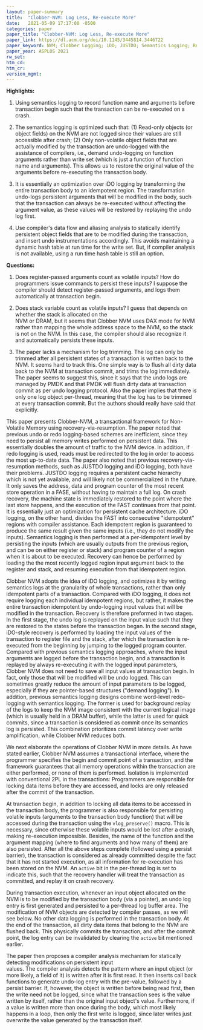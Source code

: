 ```yaml
---
layout: paper-summary
title:  "Clobber-NVM: Log Less, Re-execute More"
date:   2021-05-09 17:17:00 -0500
categories: paper
paper_title: "Clobber-NVM: Log Less, Re-execute More"
paper_link: https://dl.acm.org/doi/10.1145/3445814.3446722
paper_keyword: NVM; Clobber Logging; iDO; JUSTDO; Semantics Logging; Resumption
paper_year: ASPLOS 2021
rw_set:
htm_cd:
htm_cr:
version_mgmt:
---
```


**Highlights:**

1. Using semantics logging to record function name and arguments before transaction begin such that the transaction
   can be re-executed on a crash.

2. The semantics logging is optimized such that: (1) Read-only objects (or object fields) on the NVM are not 
   logged since their values are still accessible after crash; 
   (2) Only non-volatile object fields that are actually modified by the transaction are undo-logged with the
   assistance of compilers, i.e., demand undo-logging on function arguments rather than write set (which is 
   just a function of function name and arguments).
   This allows us to restore the original value of the arguments before re-executing the transaction body.

3. It is essentially an optimization over iDO logging by transforming the entire transaction body to an
   idempotent region. The transformation undo-logs persistent arguments that will be modified in the body,
   such that the transaction can always be re-executed without affecting the argument value, as these values
   will be restored by replaying the undo log first.

4. Use compiler's data flow and aliasing analysis to statically identify persistent object fields that are to be
   modified during the transaction, and insert undo instrumentations accordingly.
   This avoids maintaining a dynamic hash table at run time for the write set.
   But, if compiler analysis is not available,  using a run time hash table is still an option.

**Questions:**

1. Does register-passed arguments count as volatile inputs? How do programmers issue commands to persist these
   inputs? I suppose the compiler should detect register-passed arguments, and logs them automatically at 
   transaction begin.

2. Does stack variable count as volatile inputs? I guess that depends on whether the stack is allocated on the   
   NVM or DRAM, but it seems that Clobber NVM uses DAX mode for NVM rather than mapping the whole address space
   to the NVM, so the stack is not on the NVM. In this case, the compiler should also recognize it and
   automatically persists these inputs.

3. The paper lacks a mechanism for log trimming. The log can only be trimmed after all persistent states of 
   a transaction is written back to the NVM.
   It seems hard to track this.
   One simple way is to flush all dirty data back to the NVM at transaction commit, and trims the log immediately.
   The paper seems to suggest this, since it says that the undo logs are managed by PMDK and that PMDK will
   flush dirty data at transaction commit as per undo logging protocol.
   Also the paper implies that there is only one log object per-thread, meaning that the log has to be trimmed
   at every transaction commit.
   But the authors should really have said that explicitly.

This paper presents Clobber-NVM, a transactional framework for Non-Volatile Memory using recovery-via-resumption.
The paper noted that previous undo or redo logging-based schemes are inefficient, since they need to persist all 
memory writes performed on persistent data. This essentially doubles the amount of traffic to the NVM device.
In addition, if redo logging is used, reads must be redirected to the log in order to access the most up-to-date data.
The paper also noted that previous recovery-via-resumption methods, such as JUSTDO logging and iDO logging,
both have their problems.
JUSTDO logging requires a persistent cache hierarchy which is not yet available, and will likely not be 
commercialized in the future. It only saves the address, data and program counter of the most recent store 
operation in a FASE, without having to maintain a full log. On crash recovery, the machine state is immediately
restored to the point where the last store happens, and the execution of the FAST continues from that point.
It is essentially just an optimization for persistent cache architecture.
iDO logging, on the other hand, divides the FAST into consecutive "idempotent" regions with compiler assistance. 
Each idempotent region is guaranteed to produce the same result given the same inputs (i.e., they do not modify the 
inputs). 
Semantics logging is then performed at a per-idempotent level by persisting the inputs (which are usually outputs
from the previous region, and can be on either register or stack) and program counter of a region when it is about 
to be executed. 
Recovery can hence be performed by loading the the most recently logged region input argument back to the register
and stack, and resuming execution from that idempotent region. 

Clobber NVM adopts the idea of iDO logging, and optimizes it by writing semantics logs at the granularity of whole 
transactions, rather than only idempotent parts of a transaction.
Compared with iDO logging, it does not require logging each individual idempotent regions, but rather, it makes 
the entire transaction idempotent by undo-logging input values that will be modified in the transaction.
Recovery is therefore preformed in two stages. In the first stage, the undo log is replayed on the input value
such that they are restored to the states before the transaction began. 
In the second stage, iDO-style recovery is performed by loading the input values of the transaction to 
register file and the stack, after which the transaction is re-executed from the beginning by jumping to the 
logged program counter.
Compared with previous semantics logging approaches, where the input arguments are logged before the transaction begin,
and a transaction is replayed by always re-executing it with the logged input parameters, Clobber NVM
does not need to save all input values at transaction begin. In fact, only those that will be modified will be
undo logged. This can sometimes greatly reduce the amount of input parameters to be logged, especially if they are
pointer-based structures ("demand logging").
In addition, previous semantics logging designs combine word-level redo-logging with semantics logging. The former
is used for background replay of the logs to keep the NVM image consistent with the current logical image 
(which is usually held in a DRAM buffer), while the latter is used for quick commits, since a transaction is 
considered as commit once its semantics log is persisted.
This combination prioritizes commit latency over write amplification, while Clobber NVM reduces both.

We next elaborate the operations of Clobber NVM in more details. As have stated earlier, Clobber NVM assumes
a transactional interface, where the programmer specifies the begin and commit point of a transaction, and
the framework guarantees that all memory operations within the transaction are either performed, or none of them
is performed.
Isolation is implemented with conventional 2PL in the transactions: Programmers are responsible for locking 
data items before they are accessed, and locks are only released after the commit of the transaction. 

At transaction begin, in addition to locking all data items to be accessed in the transaction body, the 
programmer is also responsible for persisting volatile inputs (arguments to the transaction body function) that 
will be accessed during the transaction using the `vlog_preserve()` macro. This is necessary, since otherwise 
these volatile inputs would be lost after a crash, making re-execution impossible. 
Besides, the name of the function and the argument mapping (where to find arguments and how many of them) are also
persisted.
After all the above steps complete (followed using a persist barrier), the transaction is considered as
already committed despite the fact that it has not started execution, as all information for re-execution has been
stored on the NVM.
An `active` bit in the per-thread log is set to indicate this, such that the recovery handler will treat the 
transaction as committed, and replay it on crash recovery.

During transaction execution, whenever an input object allocated on the NVM is to be modified by the 
transaction body (via a pointer), an undo log entry is first generated and persisted to a per-thread log buffer area.
The modification of NVM objects are detected by compiler passes, as we will see below. 
No other data logging is performed in the transaction body.
At the end of the transaction, all dirty data items that belong to the NVM are flushed back. This 
physically commits the transaction, and after the commit point, the log entry can be invalidated by clearing the 
`active` bit mentioned earlier.

The paper then proposes a compiler analysis mechanism for statically detecting modifications on persistent input  
values.
The compiler analysis detects the pattern where an input object (or more likely, a field of it) is written after
it is first read. It then inserts call back functions to generate undo-log entry with the pre-value, followed by 
a persist barrier.
If, however, the object is written before being read first, then the write need not be logged, 
since what the transaction sees is the value written by itself, rather than the original input object's value.
Furthermore, if a value is written more than once during the body, which most likely happens in a loop, then only
the first write is logged, since later writes just overwrite the value generated by the transaction itself.
